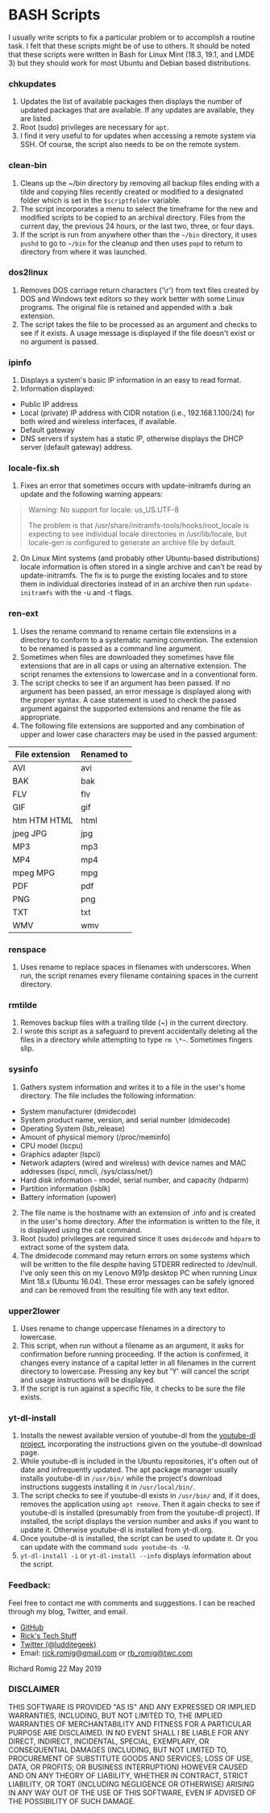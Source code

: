 # BASH Scripts

I usually write scripts to fix a particular problem or to accomplish a routine task. I felt that these scripts might be of use to others. It should be noted that these scripts were written in Bash for Linux Mint (18.3, 19.1, and LMDE 3) but they should work for most Ubuntu and Debian based distributions.

### chkupdates
1. Updates the list of available packages then displays the number of updated packages that are available. If any updates are available, they are listed.
2. Root (sudo) privileges are necessary for `apt`.
3. I find it very useful to for updates when accessing a remote system via SSH. Of course, the script also needs to be on the remote system.

### clean-bin
1. Cleans up the ~/bin directory by removing all backup files ending with a tilde and copying files recently created or modified to a designated folder which is set in the `$scriptfolder` variable.
2. The script incorporates a menu to select the timeframe for the new and modified scripts to be copied to an archival directory. Files from the current day, the previous 24 hours, or the last two, three, or four days.
3. If the script is run from anywhere other than the `~/bin` directory, it uses `pushd` to go to `~/bin` for the cleanup and then uses `popd` to return to directory from where it was launched.

### dos2linux
1. Removes DOS carriage return characters ('\r') from text files created by DOS and Windows text editors so they work better with some Linux programs. The original file is retained and appended with a .bak extension.
2. The script takes the file to be processed as an argument and checks to see if it exists. A usage message is displayed if the file doesn't exist or no argument is passed.

### ipinfo
1. Displays a system's basic IP information in an easy to read format.
2. Information displayed:
 * Public IP address
 * Local (private) IP address with CIDR notation (i.e., 192.168.1.100/24) for both wired and wireless interfaces, if available.
 * Default gateway
 * DNS servers if system has a static IP, otherwise displays the DHCP server (default gateway) address.

### locale-fix.sh
1. Fixes an error that sometimes occurs with update-initramfs during an update and the following warning appears:
>Warning: No support for locale: us_US.UTF-8
>
>The problem is that /usr/share/initramfs-tools/hooks/root_locale is expecting to see individual locale directories in /usr/lib/locale, but locale-gen is configured to generate an archive file by default.

2. On Linux Mint systems (and probably other Ubuntu-based distributions) locale information is often stored in a single archive and can't be read by update-initramfs. The fix is to purge the existing locales and to store them in individual directories instead of in an archive then run `update-initramfs` with the -u and -t flags.

### ren-ext
1. Uses the rename command to rename certain file extensions in a directory to conform to a systematic naming convention. The extension to be renamed is passed as a command line argument.
2. Sometimes when files are downloaded they sometimes have file extensions that are in all caps or using an alternative extension. The script renames the extensions to lowercase and in a conventional form.
3. The script checks to see if an argument has been passed. If no argument has been passed, an error message is displayed along with the proper syntax. A case statement is used to check the passed argument against the supported extensions and rename the file as appropriate.
4. The following file extensions are supported and any combination of upper and lower case characters may be used in the passed argument:

| File extension | Renamed to |
|-----------|--------|
| AVI | avi
| BAK | bak
| FLV | flv
| GIF | gif
| htm HTM HTML | html
| jpeg JPG | jpg
| MP3 | mp3
| MP4 | mp4
| mpeg MPG | mpg
| PDF | pdf
| PNG | png
| TXT | txt
| WMV | wmv

### renspace
1. Uses rename to replace spaces in filenames with underscores. When run, the script renames every filename containing spaces in the current directory.

### rmtilde
1. Removes backup files with a trailing tilde (~) in the current directory.
2. I wrote this script as a safeguard to prevent accidentally deleting all the files in a directory while attempting to type `rm \*~`. Sometimes fingers slip.

### sysinfo
1. Gathers system information and writes it to a file in the user's home directory. The file includes the following information:
  * System manufacturer (dmidecode)
  * System product name, version, and serial number (dmidecode)
  * Operating System (lsb_release)
  * Amount of physical memory (/proc/meminfo)
  * CPU model (lscpu)
  * Graphics adapter (lspci)
  * Network adapters (wired and wireless) with device names and MAC addresses (lspci, nmcli, /sys/class/net/)
  * Hard disk information - model, serial number, and capacity (hdparm)
  * Partition information (lsblk)
  * Battery information (upower)
2. The file name is the hostname with an extension of .info and is created in the user's home directory. After the information is written to the file, it is displayed using the cat command.
3. Root (sudo) privileges are required since it uses `dmidecode` and `hdparm` to extract some of the system data.
4. The dmidecode command may return errors on some systems which will be written to the file despite having STDERR redirected to /dev/null. I've only seen this on my Lenovo M91p desktop PC when running Linux Mint 18.x (Ubuntu 16.04). These error messages can be safely ignored and can be removed from the resulting file with any text editor.

### upper2lower
1. Uses rename to change uppercase filenames in a directory to lowercase.
2. This script, when run without a filename as an argument, it asks for confirmation before running proceeding. If the action is confirmed, it changes every instance of a capital letter in all filenames in the current directory to lowercase. Pressing any key but 'Y' will cancel the script and usage instructions will be displayed.
3. If the script is run against a specific file, it checks to be sure the file exists.

### yt-dl-install
1. Installs the newest available version of youtube-dl from the [youtube-dl project](https://ytdl-org.github.io/youtube-dl/index.html), incorporating the instructions given on the youtube-dl download page.
2. While youtube-dl is included in the Ubuntu repositories, it's often out of date and infrequently updated. The apt package manager usually installs youtube-dl in `/usr/bin/` while the project's download instructions suggests installing it in `/usr/local/bin/`.
3. The script checks to see if youtube-dl exists in `/usr/bin/` and, if it does, removes the application using `apt remove`. Then it again checks to see if youtube-dl is installed (presumably from from the youtube-dl project). If installed, the script displays the version number and asks if you want to update it. Otherwise youtube-dl is installed from yt-dl.org.
4. Once youtube-dl is installed, the script can be used to update it. Or you can update with the command `sudo youtube-ds -U`.
5. `yt-dl-install -i` or `yt-dl-install --info` displays information about the script.

### Feedback:
Feel free to contact me with comments and suggestions. I can be reached through my blog, Twitter, and email.
* [GitHub](https://github.com/RickRomig/bashscripts)
* [Rick's Tech Stuff](https://ricktech.wordpress.com)
* [Twitter (@ludditegeek)](https://twitter.com/ludditegeek)
* Email: <rick.romig@gmail.com> or <rb_romig@twc.com>

Richard Romig
22 May 2019

### DISCLAIMER
THIS SOFTWARE IS PROVIDED "AS IS" AND ANY EXPRESSED OR IMPLIED WARRANTIES, INCLUDING, BUT NOT LIMITED TO, THE IMPLIED WARRANTIES OF MERCHANTABILITY AND FITNESS FOR A PARTICULAR PURPOSE ARE DISCLAIMED. IN NO EVENT SHALL I BE LIABLE FOR ANY DIRECT, INDIRECT, INCIDENTAL, SPECIAL, EXEMPLARY, OR CONSEQUENTIAL DAMAGES (INCLUDING, BUT NOT LIMITED TO, PROCUREMENT OF SUBSTITUTE GOODS AND SERVICES; LOSS OF USE, DATA, OR PROFITS; OR BUSINESS INTERRUPTION) HOWEVER CAUSED AND ON ANY THEORY OF LIABILITY, WHETHER IN CONTRACT, STRICT LIABILITY, OR TORT (INCLUDING NEGLIGENCE OR OTHERWISE) ARISING IN ANY WAY OUT OF THE USE OF THIS SOFTWARE, EVEN IF ADVISED OF THE POSSIBILITY OF SUCH DAMAGE.
